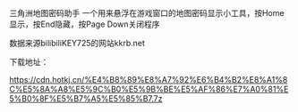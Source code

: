 三角洲地图密码助手
一个用来悬浮在游戏窗口的地图密码显示小工具，按Home显示，按End隐藏，按Page Down关闭程序

数据来源bilibiliKEY725的网站kkrb.net

下载地址：

https://cdn.hotkj.cn/%E4%B8%89%E8%A7%92%E6%B4%B2%E8%A1%8C%E5%8A%A8%E5%9C%B0%E5%9B%BE%E5%AF%86%E7%A0%81%E5%B0%8F%E5%B7%A5%E5%85%B7.7z
